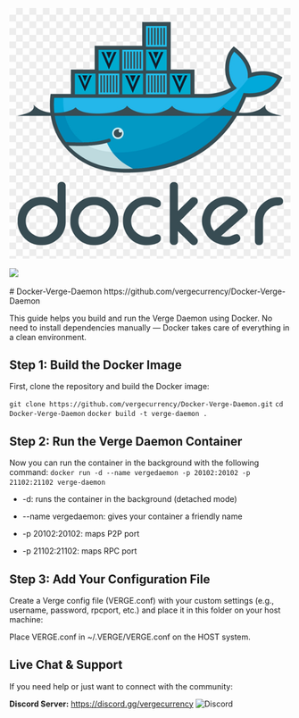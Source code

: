 ![docker](https://raw.githubusercontent.com/vergecurrency/Docker-Verge-Daemon/master/docker.png)
<p align="left">
  <a href="https://github.com/vergecurrency/Docker-Verge-Daemon/actions/workflows/dockerfile-build-test.yml">
  <img src="https://github.com/vergecurrency/Docker-Verge-Daemon/actions/workflows/dockerfile-build-test.yml/badge.svg">
  </a>
</p>
# Docker-Verge-Daemon
https://github.com/vergecurrency/Docker-Verge-Daemon

This guide helps you build and run the Verge Daemon using Docker. No need to install dependencies manually — Docker takes care of everything in a clean environment.

Step 1: Build the Docker Image
-----
First, clone the repository and build the Docker image:

```git clone https://github.com/vergecurrency/Docker-Verge-Daemon.git```
```cd Docker-Verge-Daemon```
```docker build -t verge-daemon .```

Step 2: Run the Verge Daemon Container
-----
Now you can run the container in the background with the following command:
```docker run -d --name vergedaemon -p 20102:20102 -p 21102:21102 verge-daemon```

* -d: runs the container in the background (detached mode)

* --name vergedaemon: gives your container a friendly name

* -p 20102:20102: maps P2P port

* -p 21102:21102: maps RPC port

Step 3: Add Your Configuration File
-----
Create a Verge config file (VERGE.conf) with your custom settings (e.g., username, password, rpcport, etc.) and place it in this folder on your host machine:

Place VERGE.conf in ~/.VERGE/VERGE.conf on the HOST system.


Live Chat & Support
---------
If you need help or just want to connect with the community:

<b>Discord Server:</b> <a href="https://discord.gg/vergecurrency" target="_blank"> https://discord.gg/vergecurrency </a><img alt="Discord" src="https://img.shields.io/discord/325024453065179137?logo=v&logoColor=teal"><br>

